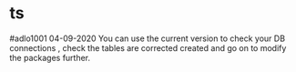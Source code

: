 # ts
#adlo1001 04-09-2020
You can use the current version to check your DB connections , check the tables are corrected created and go on to modify the packages further.
